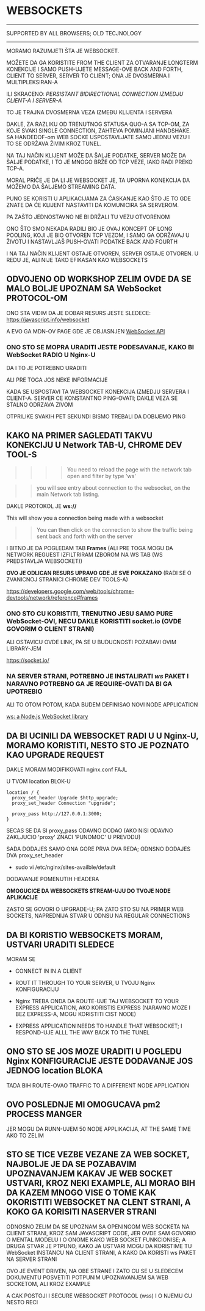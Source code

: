 # WEBSOCKETS

******

SUPPORTED BY ALL BROWSERS; OLD TECJNOLOGY

******

MORAMO RAZUMJETI ŠTA JE WEBSOCKET.

MOŽETE DA GA KORISTITE FROM THE CLIENT ZA OTVARANJE LONGTERM KONEKCIJE I SAMO PUSH-UJETE MESSAGE-OVE BACK AND FORTH, CLIENT TO SERVER, SERVER TO CLIENT; ONA JE DVOSMERNA I MULTIPLEKSIRAN-A

ILI SKRACENO: *PERSISTANT BIDIRECTIONAL CONNECTION IZMEDJU CLIENT-A I SERVER-A*

TO JE TRAJNA DVOSMERNA VEZA IZMEĐU KLIJENTA I SERVERA

DAKLE, ZA RAZLIKU OD TRENUTNOG STATUSA QUO-A SA TCP-OM, ZA KOJE SVAKI SINGLE CONNECTION, ZAHTEVA POMINJANI HANDSHAKE. SA HANDEDOF-om WEB SOCKE USPOSTAVLJATE SAMO JEDNU VEZU I TO SE ODRŽAVA ŽIVIM KROZ TUNEL.

NA TAJ NAČIN KLIJENT MOŽE DA ŠALJE PODATKE, SERVER MOŽE DA ŠALJE PODATKE, I TO JE MNOGO BRŽE OD TCP VEZE, IAKO RADI PREKO TCP-A.

MORAL PRIČE JE DA LI JE WEBSOCKET JE, TA UPORNA KONEKCIJA DA MOŽEMO DA ŠALJEMO STREAMING DATA.

PUNO SE KORISTI U APLIKACIJAMA ZA ĆASKANJE KAO ŠTO JE TO GDE ZNATE DA ĆE KLIJENT NASTAVITI DA KOMUNICIRA SA SERVEROM.

PA ZAŠTO JEDNOSTAVNO NE BI DRŽALI TU VEZU OTVORENOM

ONO ŠTO SMO NEKADA RADILI BIO JE OVAJ KONCEPT OF LONG POOLING, KOJI JE BIO OTVOREN TCP VEZOM, I SAMO GA ODRŽAVAJ U ŽIVOTU I NASTAVLJAŠ PUSH-OVATI PODATKE BACK AND FOURTH

I NA TAJ NAČIN KLIJENT OSTAJE OTVOREN, SERVER OSTAJE OTVOREN. U REDU JE, ALI NIJE TAKO EFIKASAN KAO WEBSOCKETS

## ODVOJENO OD WORKSHOP ZELIM OVDE DA SE MALO BOLJE UPOZNAM SA WebSocket PROTOCOL-OM

ONO STA VIDIM DA JE DOBAR RESURS JESTE SLEDECE: <https://javascript.info/websocket>

A EVO GA MDN-OV PAGE GDE JE OBJASNJEN [WebSocket API](https://developer.mozilla.org/en-US/docs/Web/API/WebSockets_API)

### ONO STO SE MOPRA URADITI JESTE PODESAVANJE, KAKO BI WebSocket RADIO U Nginx-U

DA I TO JE POTREBNO URADITI

ALI PRE TOGA JOS NEKE INFORMACIJE

KADA SE USPOSTAVI TA WEBSOCKET KONEKCIJA IZMEDJU SERVERA I CLIENT-A. SERVER CE KONSTANTNO PING-OVATI; DAKLE VEZA SE STALNO ODRZAVA ZIVOM

OTPRILIKE SVAKIH PET SEKUNDI BISMO TREBALI DA DOBIJEMO PING

## KAKO NA PRIMER SAGLEDATI TAKVU KONEKCIJU U Network TAB-U, CHROME DEV TOOL-S

>>>> You need to reload the page with the network tab open and filter by type 'ws'

>> you will see entry about connection to the websocket, on the main Network tab listing.

DAKLE PROTOKOL JE **ws://**

This will show you a connection being made with a websocket

>> You can then click on the connection to show the traffic being sent back and forth with on the server

I BITNO JE DA POGLEDAM TAB **Frames** (ALI PRE TOGA MOGU DA NETWORK REGUEST IZFILTRIRAM IZBOROM NA WS TAB (WS PREDSTAVLJA WEBSOCKET))

**OVO JE ODLICAN RESURS UPRAVO GDE JE SVE POKAZANO** (RADI SE O ZVANICNOJ STRANICI CHROME DEV TOOLS-A)

<https://developers.google.com/web/tools/chrome-devtools/network/reference#frames>

### ONO STO CU KORISTITI, TRENUTNO JESU SAMO PURE WebSocket-OVI, NECU DAKLE KORISTITI socket.io (OVDE GOVORIM O CLIENT STRANI)

ALI OSTAVICU OVDE LINK, PA SE U BUDUCNOSTI POZABAVI OVIM LIBRARY-JEM

<https://socket.io/>

### NA SERVER STRANI, POTREBNO JE INSTALIRATI *ws* PAKET I NARAVNO POTREBNO GA JE REQUIRE-OVATI DA BI GA UPOTREBIO

ALI TO OTOM POTOM, KADA BUDEM DEFINISAO NOVI NODE APPLICATION

[ws: a Node.js WebSocket library](https://www.npmjs.com/package/ws)

## DA BI UCINILI DA WEBSOCKET RADI U U Nginx-U, MORAMO KORISTITI, NESTO STO JE POZNATO KAO **UPGRADE REQUEST**

DAKLE MORAM MODIFIKOVATI nginx.conf FAJL

U TVOM location BLOK-U

```linux
location / {
  proxy_set_header Upgrade $http_upgrade;
  proxy_set_header Connection "upgrade";

  proxy_pass http://127.0.0.1:3000;
}
```

SECAS SE DA SI proxy_pass ODAVNO DODAO (AKO NISI ODAVNO ZAKLJUCIO 'proxy' ZNACI 'PUNOMOC' U PREVODU)

SADA DODAJES SAMO ONA GORE PRVA DVA REDA; ODNSNO DODAJES DVA proxy_set_header

- sudo vi /etc/nginx/sites-availble/default

DODAVANJE POMENUTIH HEADERA

**OMOGUCICE DA WEBSOCKETS STREAM-UJU DO TVOJE NODE APLIKACIJE**

ZASTO SE GOVORI O UPGRADE-U; PA ZATO STO SU NA PRIMER WEB SOCKETS, NAPREDNIJA STVAR U ODNSU NA REGULAR CONNECTIONS

## DA BI KORISTIO WEBSOCKETS MORAM, USTVARI URADITI SLEDECE

MORAM SE

- CONNECT IN IN A CLIENT

- ROUT IT THROUGH TO YOUR SERVER, U TVOJU Nginx KONFIGURACIJU

- Nginx TREBA ONDA DA ROUTE-UJE TAJ WEBSOCKET TO YOUR EXPRESS APPLICATION, AKO KORISTIS EXPRESS (NARAVNO MOZE I BEZ EXPRESS-A, MOGU KORISTITI CIST NODE)

- EXPRESS APPLICATION NEEDS TO HANDLE THAT WEBSOCKET; I RESPOND-UJE ALLL THE WAY BACK TO THE TUNEL

## ONO STO SE JOS MOZE URADITI U POGLEDU Nginx KONFIGURACIJE JESTE DODAVANJE JOS JEDNOG location BLOKA

TADA BIH ROUTE-OVAO TRAFFIC TO A DIFFERENT NODE APPLICATION

## OVO POSLEDNJE MI OMOGUCAVA pm2 PROCESS MANGER

JER MOGU DA RUNN-UJEM 50 NODE APPLIKACIJA, AT THE SAME TIME AKO TO ZELIM

## STO SE TICE VEZBE VEZANE ZA WEB SOCKET, NAJBOLJE JE DA SE POZABAVIM UPOZNAVANJEM KAKAV JE WEB SOCKET USTVARI, KROZ NEKI EXAMPLE, ALI MORAO BIH DA KAZEM MNOGO VISE O TOME KAK OKORISTITI WEBSOCKET NA CLENT STRANI, A KOKO GA KORISITI NASERVER STRANI

ODNOSNO ZELIM DA SE UPOZNAM SA OPENINGOM WEB SOCKETA NA CLIENT STRANI, KROZ SAM JAVASCRIPT CODE, JER OVDE SAM GOVORIO O MENTAL MODELU I O ONOME KAKO WEB SOCKET FUNKCIONISE; A DRUGA STVAR JE PTPUNO, KAKO JA USTVARI MOGU DA KORISTIME TU WebSocket INSTANCU NA CLIENT STRANI, A KAKO DA KORISTI ws PAKET NA SERVER STRANI

OVO JE EVENT DRIVEN, NA OBE STRANE I ZATO CU SE U SLEDECEM DOKUMENTU POSVETITI POTPUNIM UPOZNAVANJEM SA WEB SOCKETOM, ALI KROZ EXAMPLE

A CAK POSTOJI I SECURE WEBSOCKET PROTOCOL (wss) I O NJEMU CU NESTO RECI
